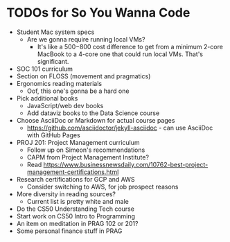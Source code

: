 # TODOs for So You Wanna Code

* Student Mac system specs
  * Are we gonna require running local VMs?
    * It's like a $500-$800 cost difference to get from a minimum 2-core MacBook to a 4-core one that could run local VMs. That's significant.
* SOC 101 curriculum
* Section on FLOSS (movement and pragmatics)
* Ergonomics reading materials
  * Oof, this one's gonna be a hard one
* Pick additional books
  * JavaScript/web dev books
  * Add dataviz books to the Data Science course
* Choose AsciiDoc or Markdown for actual course pages
  * <https://github.com/asciidoctor/jekyll-asciidoc> - can use AsciiDoc with GitHub Pages
* PROJ 201: Project Management curriculum
  * Follow up on Simeon's recommendations
  * CAPM from Project Management Institute?
  * Read <https://www.businessnewsdaily.com/10762-best-project-management-certifications.html>
* Research certifications for GCP and AWS
  * Consider switching to AWS, for job prospect reasons
* More diversity in reading sources?
  * Current list is pretty white and male
* Do the CS50 Understanding Tech course
* Start work on CS50 Intro to Programming
* An item on meditation in PRAG 102 or 201?
* Some personal finance stuff in PRAG
